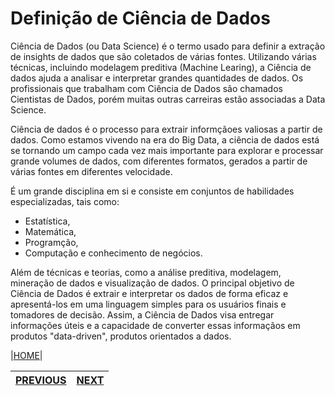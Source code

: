 # Definição de Ciência de Dados
Ciência de Dados (ou Data Science) é o termo usado para definir a extração de insights de dados que são coletados de várias fontes.
Utilizando várias técnicas, incluindo modelagem preditiva (Machine Learing), a Ciência de dados ajuda a analisar e interpretar grandes quantidades de dados.
Os profissionais que trabalham com Ciência de Dados são chamados Cientistas de Dados, porém muitas outras carreiras estão associadas a Data Science.

Ciência de dados é o processo para extrair informçãoes valiosas a partir de dados. 
Como estamos vivendo na era do Big Data, a ciência de dados está se tornando um campo 
cada vez mais importante para explorar e processar grande volumes de dados, 
com diferentes formatos, gerados a partir de várias fontes em diferentes velocidade. 

É um grande disciplina em si e consiste em conjuntos de habilidades especializadas, tais como: 
 * Estatística, 
 * Matemática, 
 * Programção, 
 * Computação e conhecimento de negócios.
 
Além de técnicas e teorias, como a análise preditiva, modelagem, mineração de dados e visualização de dados.
O principal objetivo de Ciência de Dados é extrair e interpretar os dados de forma eficaz e 
apresentá-los em uma linguagem simples para os usuários finais e tomadores de decisão.
Assim, a Ciência de Dados visa entregar informações úteis e a 
capacidade de converter essas informaçãos em produtos "data-driven", produtos orientados a dados.

|[HOME](/README.md)|

[PREVIOUS](/1.%20O%20que%20%C3%A9%20Ci%C3%AAncia%20de%20Dados/01.%2016%20Fatos%20Importantes%20sobre%20Ci%C3%AAncia%20de%20Dados.md) | [NEXT](/1.%20O%20que%20%C3%A9%20Ci%C3%AAncia%20de%20Dados/03.%20%C3%81reas%20de%20Conhecimento.md)
:-:|:-:
